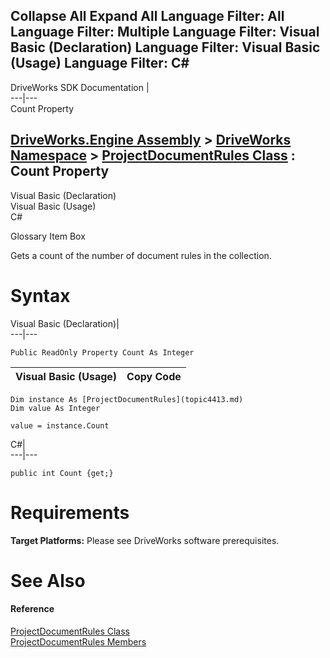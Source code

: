 Collapse All Expand All Language Filter: All  Language Filter: Multiple  Language Filter: Visual Basic (Declaration) Language Filter: Visual Basic (Usage) Language Filter: C#  
---  
DriveWorks SDK Documentation  |   
---|---  
Count Property   
  
[DriveWorks.Engine Assembly](topic2156.md) > [DriveWorks Namespace](topic2159.md) > [ProjectDocumentRules Class](topic4413.md) : Count Property  
---  
  
Visual Basic (Declaration)    
Visual Basic (Usage)    
C# 

Glossary Item Box

Gets a count of the number of document rules in the collection. 

# Syntax

Visual Basic (Declaration)|   
---|---  
      
    
    Public ReadOnly Property Count As Integer  
  
Visual Basic (Usage)| Copy Code  
---|---  
      
    
    Dim instance As [ProjectDocumentRules](topic4413.md)
    Dim value As Integer
     
    value = instance.Count  
  
C#|   
---|---  
      
    
    public int Count {get;}  
  
# Requirements

**Target Platforms:** Please see DriveWorks software prerequisites.

# See Also

#### Reference

[ProjectDocumentRules Class](topic4413.md)   
[ProjectDocumentRules Members](topic4414.md)


